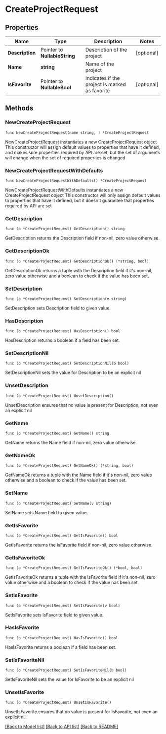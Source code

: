 # CreateProjectRequest

## Properties

Name | Type | Description | Notes
------------ | ------------- | ------------- | -------------
**Description** | Pointer to **NullableString** | Description of the project | [optional] 
**Name** | **string** | Name of the project | 
**IsFavorite** | Pointer to **NullableBool** | Indicates if the project is marked as favorite | [optional] 

## Methods

### NewCreateProjectRequest

`func NewCreateProjectRequest(name string, ) *CreateProjectRequest`

NewCreateProjectRequest instantiates a new CreateProjectRequest object
This constructor will assign default values to properties that have it defined,
and makes sure properties required by API are set, but the set of arguments
will change when the set of required properties is changed

### NewCreateProjectRequestWithDefaults

`func NewCreateProjectRequestWithDefaults() *CreateProjectRequest`

NewCreateProjectRequestWithDefaults instantiates a new CreateProjectRequest object
This constructor will only assign default values to properties that have it defined,
but it doesn't guarantee that properties required by API are set

### GetDescription

`func (o *CreateProjectRequest) GetDescription() string`

GetDescription returns the Description field if non-nil, zero value otherwise.

### GetDescriptionOk

`func (o *CreateProjectRequest) GetDescriptionOk() (*string, bool)`

GetDescriptionOk returns a tuple with the Description field if it's non-nil, zero value otherwise
and a boolean to check if the value has been set.

### SetDescription

`func (o *CreateProjectRequest) SetDescription(v string)`

SetDescription sets Description field to given value.

### HasDescription

`func (o *CreateProjectRequest) HasDescription() bool`

HasDescription returns a boolean if a field has been set.

### SetDescriptionNil

`func (o *CreateProjectRequest) SetDescriptionNil(b bool)`

 SetDescriptionNil sets the value for Description to be an explicit nil

### UnsetDescription
`func (o *CreateProjectRequest) UnsetDescription()`

UnsetDescription ensures that no value is present for Description, not even an explicit nil
### GetName

`func (o *CreateProjectRequest) GetName() string`

GetName returns the Name field if non-nil, zero value otherwise.

### GetNameOk

`func (o *CreateProjectRequest) GetNameOk() (*string, bool)`

GetNameOk returns a tuple with the Name field if it's non-nil, zero value otherwise
and a boolean to check if the value has been set.

### SetName

`func (o *CreateProjectRequest) SetName(v string)`

SetName sets Name field to given value.


### GetIsFavorite

`func (o *CreateProjectRequest) GetIsFavorite() bool`

GetIsFavorite returns the IsFavorite field if non-nil, zero value otherwise.

### GetIsFavoriteOk

`func (o *CreateProjectRequest) GetIsFavoriteOk() (*bool, bool)`

GetIsFavoriteOk returns a tuple with the IsFavorite field if it's non-nil, zero value otherwise
and a boolean to check if the value has been set.

### SetIsFavorite

`func (o *CreateProjectRequest) SetIsFavorite(v bool)`

SetIsFavorite sets IsFavorite field to given value.

### HasIsFavorite

`func (o *CreateProjectRequest) HasIsFavorite() bool`

HasIsFavorite returns a boolean if a field has been set.

### SetIsFavoriteNil

`func (o *CreateProjectRequest) SetIsFavoriteNil(b bool)`

 SetIsFavoriteNil sets the value for IsFavorite to be an explicit nil

### UnsetIsFavorite
`func (o *CreateProjectRequest) UnsetIsFavorite()`

UnsetIsFavorite ensures that no value is present for IsFavorite, not even an explicit nil

[[Back to Model list]](../README.md#documentation-for-models) [[Back to API list]](../README.md#documentation-for-api-endpoints) [[Back to README]](../README.md)


